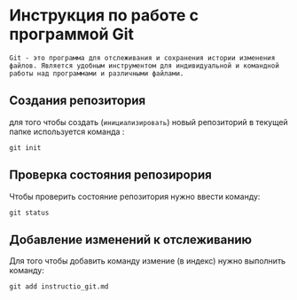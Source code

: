 # Инструкция по работе с  программой Git 

```
Git - это программа для отслеживания и сохранения истории изменения файлов. Является удобным инструментом для индивидуальной и командной работы над программами и различными файлами.

```

## Создания репозитория

для того чтобы создать (`инициализировать`) новый репозиторий в текущей папке используется команда :
 
  ``` 
  git init
  ```

## Проверка состояния репозирория

Чтобы проверить состояние репозитория нужно ввести команду:

```
git status
```

## Добавление изменений к отслеживанию

Для того чтобы добавить команду измение (в индекс) нужно выполнить команду: 
```
git add instructio_git.md
```